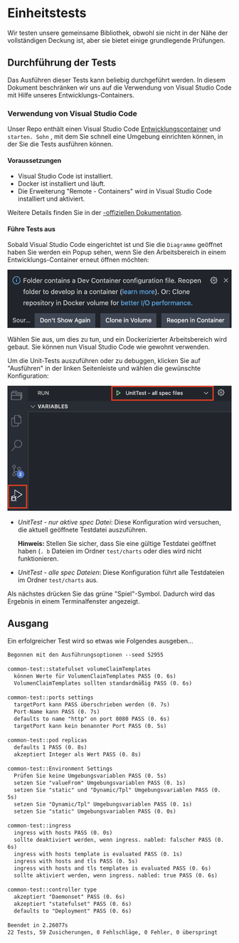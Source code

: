 # Einheitstests

Wir testen unsere gemeinsame Bibliothek, obwohl sie nicht in der Nähe der vollständigen Deckung ist, aber sie bietet einige grundlegende Prüfungen.

## Durchführung der Tests

Das Ausführen dieser Tests kann beliebig durchgeführt werden. In diesem Dokument beschränken wir uns auf die Verwendung von Visual Studio Code mit Hilfe unseres Entwicklungs-Containers.

### Verwendung von Visual Studio Code

Unser Repo enthält einen Visual Studio Code [Entwicklungscontainer](https://code.visualstudio.com/docs/remote/containers) und `starten. Sohn` , mit dem Sie schnell eine Umgebung einrichten können, in der Sie die Tests ausführen können.

#### Voraussetzungen

- Visual Studio Code ist installiert.
- Docker ist installiert und läuft.
- Die Erweiterung "Remote - Containers" wird in Visual Studio Code installiert und aktiviert.

Weitere Details finden Sie in der [-offiziellen Dokumentation](https://code.visualstudio.com/docs/remote/containers#_system-requirements).

#### Führe Tests aus

Sobald Visual Studio Code eingerichtet ist und Sie die `Diagramme` geöffnet haben Sie werden ein Popup sehen, wenn Sie den Arbeitsbereich in einem Entwicklungs-Container erneut öffnen möchten:

![Visual Studio Code Entwicklung Container-Popup](https://raw.githubusercontent.com/k8s-at-home/charts/master/docs/images/vscode_devcontainer_popup.png)

Wählen Sie aus, um dies zu tun, und ein Dockerizierter Arbeitsbereich wird gebaut. Sie können nun Visual Studio Code wie gewohnt verwenden.

Um die Unit-Tests auszuführen oder zu debuggen, klicken Sie auf "Ausführen" in der linken Seitenleiste und wählen die gewünschte Konfiguration:

![Visual Studio Code Ausführung Konfigurationen](https://raw.githubusercontent.com/k8s-at-home/charts/master/docs/images/vscode_run_unittests.png)

- _UnitTest - nur aktive spec Datei_: Diese Konfiguration wird versuchen, die aktuell geöffnete Testdatei auszuführen.

  **Hinweis:** Stellen Sie sicher, dass Sie eine gültige Testdatei geöffnet haben (`. b` Dateien im Ordner `test/charts` oder dies wird nicht funktionieren.

- _UnitTest - alle spec Dateien_: Diese Konfiguration führt alle Testdateien im Ordner `test/charts` aus.

Als nächstes drücken Sie das grüne "Spiel"-Symbol. Dadurch wird das Ergebnis in einem Terminalfenster angezeigt.

## Ausgang

Ein erfolgreicher Test wird so etwas wie Folgendes ausgeben...

```text
Begonnen mit den Ausführungsoptionen --seed 52955

common-test::statefulset volumeClaimTemplates
  können Werte für VolumenClaimTemplates PASS (0. 6s)
  VolumenClaimTemplates sollten standardmäßig PASS (0. 6s)

common-test::ports settings
  targetPort kann PASS überschrieben werden (0. 7s)
  Port-Name kann PASS (0. 7s)
  defaults to name "http" on port 8080 PASS (0. 6s)
  targetPort kann kein benannter Port PASS (0. 5s)

common-test::pod replicas
  defaults 1 PASS (0. 8s)
  akzeptiert Integer als Wert PASS (0. 8s)

common-test::Environment Settings
  Prüfen Sie keine Umgebungsvariablen PASS (0. 5s)
  setzen Sie "valueFrom" Umgebungsvariablen PASS (0. 1s)
  setzen Sie "static" und "Dynamic/Tpl" Umgebungsvariablen PASS (0. 5s)
  setzen Sie "Dynamic/Tpl" Umgebungsvariablen PASS (0. 1s)
  setzen Sie "static" Umgebungsvariablen PASS (0. 0s)

common-test::ingress
  ingress with hosts PASS (0. 0s)
  sollte deaktiviert werden, wenn ingress. nabled: falscher PASS (0. 6s)
  ingress with hosts template is evaluated PASS (0. 1s)
  ingress with hosts and tls PASS (0. 5s)
  ingress with hosts and tls templates is evaluated PASS (0. 6s)
  sollte aktiviert werden, wenn ingress. nabled: true PASS (0. 6s)

common-test::controller type
  akzeptiert "Daemonset" PASS (0. 6s)
  akzeptiert "statefulset" PASS (0. 6s)
  defaults to "Deployment" PASS (0. 6s)

Beendet in 2.26077s
22 Tests, 59 Zusicherungen, 0 Fehlschläge, 0 Fehler, 0 überspringt
```
